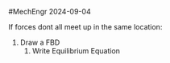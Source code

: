 #MechEngr 2024-09-04

If forces dont all meet up in the same location:
1) Draw a FBD
	1) Write Equilibrium Equation